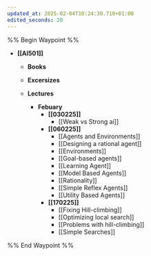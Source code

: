 ```yaml
---
updated_at: 2025-02-04T10:24:30.710+01:00
edited_seconds: 20
---
```

%% Begin Waypoint %%
- **[[AI501]]**
	- **Books**

	- **Excersizes**
	- **Lectures**
		- **Febuary**
			- **[[030225]]**
				- [[Weak vs Strong ai]]
			- **[[060225]]**
				- [[Agents and Environments]]
				- [[Designing a rational agent]]
				- [[Environments]]
				- [[Goal-based agents]]
				- [[Learning Agent]]
				- [[Model Based Agents]]
				- [[Rationality]]
				- [[Simple Reflex Agents]]
				- [[Utility Based Agents]]
			- **[[170225]]**
				- [[Fixing Hill-climbing]]
				- [[Optimizing local search]]
				- [[Problems with hill-climbing]]
				- [[Simple Searches]]

%% End Waypoint %%